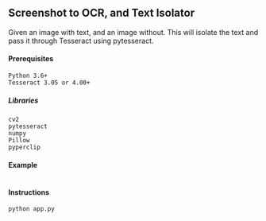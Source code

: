 ## Screenshot to OCR, and Text Isolator

Given an image with text, and an image without. This will isolate the text and pass it through Tesseract using pytesseract.

#### Prerequisites

```
Python 3.6+
Tesseract 3.05 or 4.00+
```
##### Libraries
```
cv2
pytesseract
numpy
Pillow
pyperclip
```

#### Example
```
```
#### Instructions
```
python app.py
```
